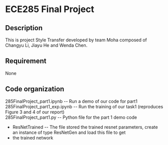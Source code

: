 # ECE285 Final Project 
## Description
This is project Style Transfer developed by team Moha composed of Changyu Li, Jiayu He and Wenda Chen.

## Requirement
None

## Code organization
285FinalProject_part1.ipynb -- Run a demo of our code for part1  
285FinalProject_part1_exp.ipynb -- Run the training of our task1 (reproduces Figure 3 and 4 of our report)  
285FinalProject_part1.py -- Python file for the part 1 demo code  
<ul>
<li>ResNetTrained --  The file stored the trained resnet parameters, create an instance of type ResNetGen and load this file to get</li>
<li>the trained network</li>
</ul>
                              
